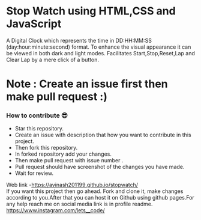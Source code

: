 # Stop Watch using HTML,CSS and JavaScript

A Digital Clock which represents the time in DD:HH:MM:SS (day:hour:minute:second) format.
To enhance the visual appearance it can be viewed in both dark and light modes.
Facilitates Start,Stop,Reset,Lap and Clear Lap by a mere click of a button.

# Note : Create an issue first then make pull request :) 

### How to contribute 😎<br>

* Star this repository.
* Create an issue with description that how you want to contribute in this project.
* Then fork this repository.
* In forked repository add your changes.
* Then make pull request with issue number .
* Pull request should have screenshot of the changes you have made.
* Wait for review.


Web link -https://avinash201199.github.io/stopwatch/
<br>
If you want this project then go ahead. Fork and clone it, make changes according to you.After that you can host it on Github using github pages.For any help reach me on social media link is in profile readme. https://www.instagram.com/lets__code/
<br><br>


